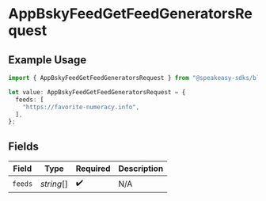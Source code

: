 # AppBskyFeedGetFeedGeneratorsRequest

## Example Usage

```typescript
import { AppBskyFeedGetFeedGeneratorsRequest } from "@speakeasy-sdks/bluesky/models/operations";

let value: AppBskyFeedGetFeedGeneratorsRequest = {
  feeds: [
    "https://favorite-numeracy.info",
  ],
};
```

## Fields

| Field              | Type               | Required           | Description        |
| ------------------ | ------------------ | ------------------ | ------------------ |
| `feeds`            | *string*[]         | :heavy_check_mark: | N/A                |